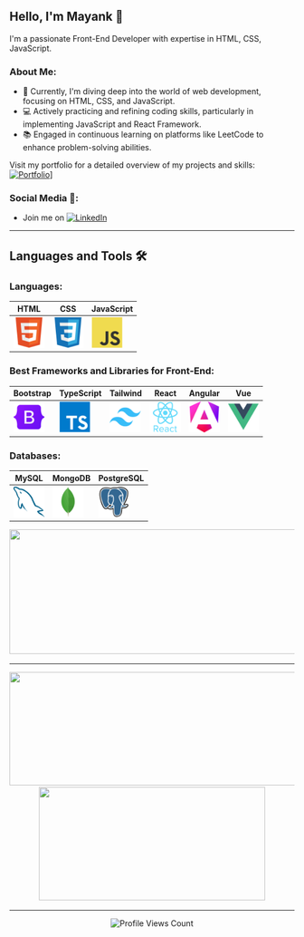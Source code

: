 ## Hello, I'm Mayank  👋

I'm a passionate Front-End Developer with expertise in HTML, CSS, JavaScript. 
### About Me:
- 🌱 Currently, I'm diving deep into the world of web development, focusing on HTML, CSS, and JavaScript.
- 💻 Actively practicing and refining coding skills, particularly in implementing JavaScript and React Framework.
- 📚 Engaged in continuous learning on platforms like LeetCode to enhance problem-solving abilities.

Visit my portfolio for a detailed overview of my projects and skills: [![Portfolio](https://img.shields.io/badge/Portfolio-Visit-brightgreen?style=for-the-badge&logo=github)](https://sar1taa.github.io/sarita/)]

### Social Media 📡:
- Join me on [![LinkedIn](https://img.shields.io/badge/LinkedIn-Connect-blue?style=for-the-badge&logo=linkedin)](https://www.linkedin.com/in/sarita-951424253?lipi=urn%3Ali%3Apage%3Ad_flagship3_profile_view_base_contact_details%3BYjFTFJfvT%2BCGG5ECEiKB%2Fg%3D%3D)

---

## Languages and Tools 🛠
### Languages:
| HTML | CSS | JavaScript |
|--------|---|------|
|<img src="https://github.com/devicons/devicon/blob/master/icons/html5/html5-original.svg" alt="HTML" width="55" height="55"/> | <img src="https://github.com/devicons/devicon/blob/master/icons/css3/css3-original.svg" alt="CSS" width="55" height="55"/> | <img src="https://github.com/devicons/devicon/blob/master/icons/javascript/javascript-original.svg" alt="JavaScript" width="55" height="55"/> |

### Best Frameworks and Libraries for Front-End:
| Bootstrap | TypeScript | Tailwind | React | Angular | Vue |
|---------|----------|-------|--------|---------|--------|
|<img src="https://github.com/devicons/devicon/blob/master/icons/bootstrap/bootstrap-original.svg" alt="Bootstrap" width="55" height="55"/> | <img src="https://github.com/devicons/devicon/blob/master/icons/typescript/typescript-original.svg" alt="TypeScript" width="55" height="55"/> |<img src="https://github.com/devicons/devicon/blob/master/icons/tailwindcss/tailwindcss-original.svg" alt="Tailwind" width="55" height="55"/> | <img src="https://github.com/devicons/devicon/blob/master/icons/react/react-original-wordmark.svg" alt="React" width="55" height="55"/> | <img src="https://github.com/devicons/devicon/blob/master/icons/angular/angular-original.svg" alt="Angular" width="55" height="55"/> |<img src="https://github.com/devicons/devicon/blob/master/icons/vuejs/vuejs-original.svg" alt="Vue" width="55" height="55"/> |

### Databases:
| MySQL | MongoDB | PostgreSQL |
|---------|-------|--------|
|<img src="https://github.com/devicons/devicon/blob/master/icons/mysql/mysql-original.svg" alt="MySQL" width="55" height="55"/> | <img src="https://github.com/devicons/devicon/blob/master/icons/mongodb/mongodb-original.svg" alt="MongoDB" width="55" height="55"/> | <img src="https://github.com/devicons/devicon/blob/master/icons/postgresql/postgresql-original.svg" alt="PostgreSQL" width="55" height="55"/> | 


<p align="center">
  <img width="800" height="220" src="https://streak-stats.demolab.com?user=sar1taa&theme=highcontrast&hide_border=true&border_radius=5&card_width=800">
</p>

---

<p align="center">
  <img width="600" height="200" src="https://github-readme-stats.vercel.app/api?username=sar1taa&show_icons=true&theme=vision-friendly-dark">
  <img width="400" height="200" src="https://github-readme-stats.vercel.app/api/top-langs/?username=sar1taa&layout=compact&theme=vision-friendly-dark">
</p>

---

<div align="center">
  <img src="https://komarev.com/ghpvc/?username=sar1taa&style=for-the-badge&color=orange" alt="Profile Views Count"/>
</div>
